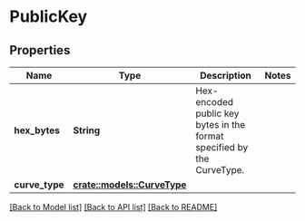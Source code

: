 # PublicKey

## Properties

Name | Type | Description | Notes
------------ | ------------- | ------------- | -------------
**hex_bytes** | **String** | Hex-encoded public key bytes in the format specified by the CurveType.  | 
**curve_type** | [**crate::models::CurveType**](CurveType.md) |  | 

[[Back to Model list]](../README.md#documentation-for-models) [[Back to API list]](../README.md#documentation-for-api-endpoints) [[Back to README]](../README.md)


